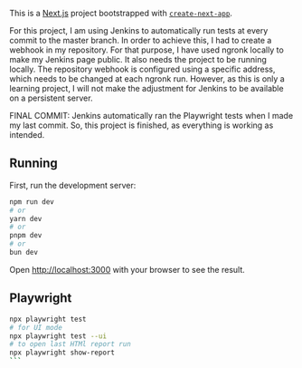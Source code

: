 This is a [Next.js](https://nextjs.org/) project bootstrapped with [`create-next-app`](https://github.com/vercel/next.js/tree/canary/packages/create-next-app).

For this project, I am using Jenkins to automatically run tests at every commit to the master branch. 
In order to achieve this, I had to create a webhook in my repository.
For that purpose, I have used ngronk locally to make my Jenkins page public. It also needs the project to be running locally.
The repository webhook is configured using a specific address, which needs to be changed at each ngronk run.
However, as this is only a learning project, I will not make the adjustment for Jenkins to be available on a persistent server.

FINAL COMMIT: Jenkins automatically ran the Playwright tests when I made my last commit.
So, this project is finished, as everything is working as intended.

## Running

First, run the development server:

```bash
npm run dev
# or
yarn dev
# or
pnpm dev
# or
bun dev
```

Open [http://localhost:3000](http://localhost:3000) with your browser to see the result.

## Playwright

````bash
npx playwright test
# for UI mode
npx playwright test --ui
# to open last HTMl report run
npx playwright show-report
```